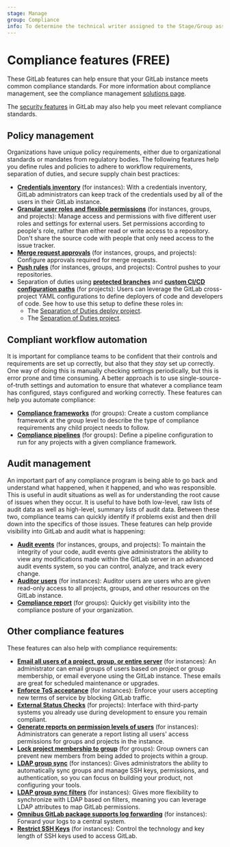 ```yaml
---
stage: Manage
group: Compliance
info: To determine the technical writer assigned to the Stage/Group associated with this page, see https://about.gitlab.com/handbook/engineering/ux/technical-writing/#assignments
---
```


# Compliance features **(FREE)**

These GitLab features can help ensure that your GitLab instance meets common compliance standards. For more information
about compliance management, see the compliance management [solutions page](https://about.gitlab.com/solutions/compliance/).

The [security features](../security/index.md) in GitLab may also help you meet relevant compliance standards.

## Policy management

Organizations have unique policy requirements, either due to organizational standards or mandates from regulatory bodies.
The following features help you define rules and policies to adhere to workflow requirements, separation of duties, and
secure supply chain best practices:

- [**Credentials inventory**](../user/admin_area/credentials_inventory.md) (for instances): With a credentials inventory,
  GitLab administrators can keep track of the credentials used by all of the users in their GitLab instance.
- [**Granular user roles and flexible permissions**](../user/permissions.md) (for instances, groups, and projects): Manage
  access and permissions with five different user roles and settings for external users. Set permissions according to people's
  role, rather than either read or write access to a repository. Don't share the source code with people that only need
  access to the issue tracker.
- [**Merge request approvals**](../user/project/merge_requests/approvals/index.md) (for instances, groups, and projects):
  Configure approvals required for merge requests.
- [**Push rules**](../push_rules/push_rules.md) (for instances, groups, and projects): Control pushes to your
  repositories.
- Separation of duties using [**protected branches**](../user/project/protected_branches.md#require-code-owner-approval-on-a-protected-branch)
  and [**custom CI/CD configuration paths**](../ci/pipelines/settings.md#specify-a-custom-cicd-configuration-file) (for projects):
  Users can leverage the GitLab cross-project YAML configurations to define deployers of code and developers of code.
  See how to use this setup to define these roles in:
  - The [Separation of Duties deploy project](https://gitlab.com/guided-explorations/separation-of-duties-deploy/blob/master/README.md).
  - The [Separation of Duties project](https://gitlab.com/guided-explorations/separation-of-duties/blob/master/README.md).

## Compliant workflow automation

It is important for compliance teams to be confident that their controls and requirements are set up correctly, but also that they _stay_ set up correctly. One way of doing this is manually checking settings periodically, but this is error prone and time consuming. A better approach is to use single-source-of-truth settings and automation to ensure that whatever a compliance team has configured, stays configured and working correctly. These features can help you automate compliance:

- [**Compliance frameworks**](../user/project/settings/index.md#compliance-frameworks) (for groups): Create a custom
  compliance framework at the group level to describe the type of compliance requirements any child project needs to follow.
- [**Compliance pipelines**](../user/project/settings/index.md#compliance-pipeline-configuration) (for groups): Define a
  pipeline configuration to run for any projects with a given compliance framework.

## Audit management

An important part of any compliance program is being able to go back and understand what happened, when
it happened, and who was responsible. This is useful in audit situations as well as for understanding
the root cause of issues when they occur. It is useful to have both low-level, raw lists of audit data
as well as high-level, summary lists of audit data. Between these two, compliance teams can quickly
identify if problems exist and then drill down into the specifics of those issues. These features can help provide visibility into GitLab and audit what is happening:

- [**Audit events**](audit_events.md) (for instances, groups, and projects): To maintain the integrity of your code,
  audit events give administrators the ability to view any modifications made within the GitLab
  server in an advanced audit events system, so you can control, analyze, and track every change.
- [**Auditor users**](auditor_users.md) (for instances): Auditor users are users who are given read-only access to all
  projects, groups, and other resources on the GitLab instance.
- [**Compliance report**](../user/compliance/compliance_report/index.md) (for groups): Quickly get visibility into the
  compliance posture of your organization.

## Other compliance features

These features can also help with compliance requirements:

- [**Email all users of a project, group, or entire server**](../tools/email.md) (for instances): An administrator can
  email groups of users based on project or group membership, or email everyone using the GitLab instance. These emails
  are great for scheduled maintenance or upgrades.
- [**Enforce ToS acceptance**](../user/admin_area/settings/terms.md) (for instances): Enforce your users accepting new
  terms of service by blocking GitLab traffic.
- [**External Status Checks**](../user/project/merge_requests/status_checks.md) (for projects): Interface with third-party
  systems you already use during development to ensure you remain compliant.
- [**Generate reports on permission levels of users**](../user/admin_area/index.md#user-permission-export) (for
  instances): Administrators can generate a report listing all users' access permissions for groups and projects in the
  instance.
- [**Lock project membership to group**](../user/group/index.md#prevent-members-from-being-added-to-projects-in-a-group) (for
  groups): Group owners can prevent new members from being added to projects within a group.
- [**LDAP group sync**](auth/ldap/ldap_synchronization.md#group-sync) (for instances): Gives administrators the ability
  to automatically sync groups and manage SSH keys, permissions, and authentication, so you can focus on building your
  product, not configuring your tools.
- [**LDAP group sync filters**](auth/ldap/ldap_synchronization.md#group-sync) (for instances): Gives more flexibility to
  synchronize with LDAP based on filters, meaning you can leverage LDAP attributes to map GitLab permissions.
- [**Omnibus GitLab package supports log forwarding**](https://docs.gitlab.com/omnibus/settings/logs.html#udp-log-forwarding)
  (for instances): Forward your logs to a central system.
- [**Restrict SSH Keys**](../security/ssh_keys_restrictions.md) (for instances): Control the technology and key length
  of SSH keys used to access GitLab.
